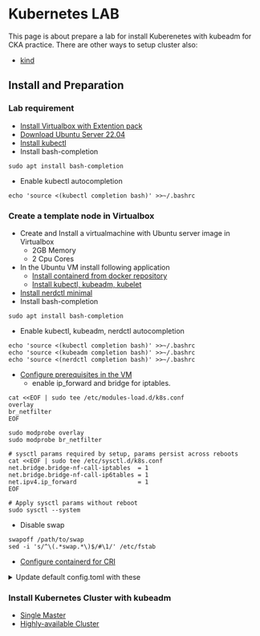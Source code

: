 # Kubernetes LAB
This page is about prepare a lab for install Kuberenetes with kubeadm for CKA practice. There are other ways to setup cluster also:
- [kind](kind.md)

## Install and Preparation

### Lab requirement
- [Install Virtualbox with Extention pack](https://www.virtualbox.org/wiki/Downloads)
- [Download Ubuntu Server 22.04](https://ubuntu.com/download/server#downloads)
- [Install kubectl](https://kubernetes.io/docs/tasks/tools/install-kubectl-linux/#install-using-native-package-management)
- Install bash-completion
```
sudo apt install bash-completion
```
- Enable kubectl autocompletion 
```
echo 'source <(kubectl completion bash)' >>~/.bashrc
```

### Create a template node in Virtualbox
- Create and Install a virtualmachine with Ubuntu server image in Virtualbox
  - 2GB Memory
  - 2 Cpu Cores
- In the Ubuntu VM install following application
  - [Install containerd from docker repository](https://docs.docker.com/engine/install/ubuntu/)
  - [Install kubectl, kubeadm, kubelet](https://kubernetes.io/docs/setup/production-environment/tools/kubeadm/install-kubeadm/#installing-kubeadm-kubelet-and-kubectl)
- [Install nerdctl minimal](https://github.com/containerd/nerdctl/releases)
- Install bash-completion
```
sudo apt install bash-completion
```
- Enable kubectl, kubeadm, nerdctl autocompletion
```
echo 'source <(kubectl completion bash)' >>~/.bashrc
echo 'source <(kubeadm completion bash)' >>~/.bashrc
echo 'source <(nerdctl completion bash)' >>~/.bashrc
```
- [Configure prerequisites in the VM](https://kubernetes.io/docs/setup/production-environment/container-runtimes/)
  - enable ip_forward and bridge for iptables.
```
cat <<EOF | sudo tee /etc/modules-load.d/k8s.conf
overlay
br_netfilter
EOF

sudo modprobe overlay
sudo modprobe br_netfilter

# sysctl params required by setup, params persist across reboots
cat <<EOF | sudo tee /etc/sysctl.d/k8s.conf
net.bridge.bridge-nf-call-iptables  = 1
net.bridge.bridge-nf-call-ip6tables = 1
net.ipv4.ip_forward                 = 1
EOF

# Apply sysctl params without reboot
sudo sysctl --system
```
  - Disable swap
```
swapoff /path/to/swap
sed -i 's/^\(.*swap.*\)$/#\1/' /etc/fstab
```
  - [Configure containerd for CRI](https://github.com/containerd/containerd/blob/main/docs/cri/config.md#full-configuration)
<details><summary>Update default config.toml with these</summary>
<p>
Add these parameters
```
[grpc]
  max_recv_message_size = 16777216
  max_send_message_size = 16777216
```

Update this one
```
        SystemdCgroup = true
```
</p>
</details>


### Install Kubernetes Cluster with kubeadm
- [Single Master](00-Install/basic-cluster.md)
- [Highly-available Cluster](00-install/ha-cluster.md)
